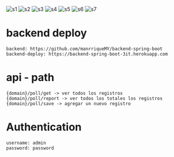 ![s1](https://github.com/manrriqueMY/react-native-demo-3it/blob/main/assets/screenshots/s1.png)
![s2](https://github.com/manrriqueMY/react-native-demo-3it/blob/main/assets/screenshots/s2.png)
![s3](https://github.com/manrriqueMY/react-native-demo-3it/blob/main/assets/screenshots/s3.png)
![s4](https://github.com/manrriqueMY/react-native-demo-3it/blob/main/assets/screenshots/s4.png)
![s5](https://github.com/manrriqueMY/react-native-demo-3it/blob/main/assets/screenshots/s5.png)
![s6](https://github.com/manrriqueMY/react-native-demo-3it/blob/main/assets/screenshots/s6.png)
![s7](https://github.com/manrriqueMY/react-native-demo-3it/blob/main/assets/screenshots/s7.png)

# backend deploy

```
backend: https://github.com/manrriqueMY/backend-spring-boot
backend-deploy: https://backend-spring-boot-3it.herokuapp.com
```

# api - path

```
{domain}/poll/get -> ver todos los registros
{domain}/poll/report -> ver todos los totales los registros
{domain}/poll/save -> agregar un nuevo registro
```

# Authentication

````
username: admin
password: password
````
